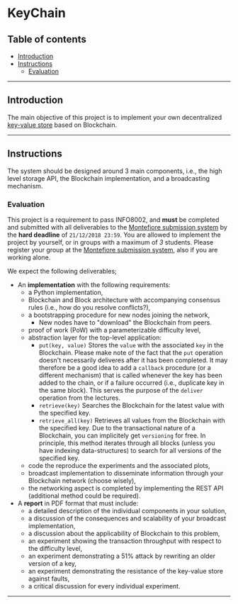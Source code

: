 # KeyChain

## Table of contents

- [Introduction](#introduction)
- [Instructions](#instructions)
  - [Evaluation](#evaluation)

---

## Introduction

The main objective of this project is to implement your own decentralized [key-value store](https://en.wikipedia.org/wiki/Key-value_database) based on Blockchain.

---

## Instructions

The system should be designed around 3 main components, i.e., the high level storage API, the Blockchain implementation, and a broadcasting mechanism.

### Evaluation

This project is a requirement to pass INFO8002, and **must** be completed and submitted with all deliverables to the [Montefiore submission system](https://submit.montefiore.ulg.ac.be/) by the **hard deadline** of `21/12/2018 23:59`. You are allowed to implement the project by yourself, or in groups with a maximum of *3* students. Please register your group at the [Montefiore submission system](https://submit.montefiore.ulg.ac.be/), also if you are working alone.

We expect the following deliverables;

- An **implementation** with the following requirements:
  * a Python implementation,
  * Blockchain and Block architecture with accompanying consensus rules (i.e., how do you resolve conflicts?),
  * a bootstrapping procedure for new nodes joining the network,
    - New nodes have to "download" the Blockchain from peers.
  * proof of work (PoW) with a parameterizable difficulty level,
  * abstraction layer for the top-level application:
    - `put(key, value)`
    Stores the `value` with the associated `key` in the Blockchain. Please make note of the fact that the `put` operation doesn't necessarily deliveres after it has been completed. It may therefore be a good idea to add a `callback` procedure (or a different mechanism) that is called whenever the key has been added to the chain, or if a failure occurred (i.e., duplicate key in the same block). This serves the purpose of the `deliver` operation from the lectures.
    - `retrieve(key)`
    Searches the Blockchain for the latest value with the specified key.
    - `retrieve_all(key)`
    Retrieves all values from the Blockchain with the specified key. Due to the transactional nature of a Blockchain, you can implicitely get `versioning` for free. In principle, this
    method iterates through all blocks (unless you have indexing data-structures) to search for all versions of the specified key.
  * code the reproduce the experiments and the associated plots,
  * broadcast implementation to disseminate information through your Blockchain network (choose wisely),
  * the networking aspect is completed by implementing the REST API (additional method could be required).
- A **report** in PDF format that must include:
  * a detailed description of the individual components in your solution,
  * a discussion of the consequences and scalability of your broadcast implementation,
  * a discussion about the applicability of Blockchain to this problem,
  * an experiment showing the transaction throughput with respect to the difficulty level,
  * an experiment demonstrating a 51% attack by rewriting an older version of a key,
  * an experiment demonstrating the resistance of the key-value store against faults,
  * a critical discussion for every individual experiment.

---
